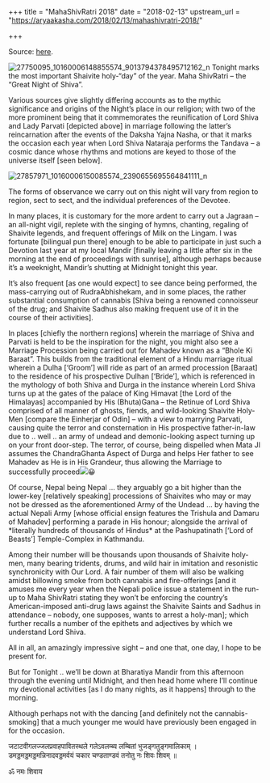 +++
title = "MahaShivRatri 2018"
date = "2018-02-13"
upstream_url = "https://aryaakasha.com/2018/02/13/mahashivratri-2018/"

+++

Source: [here](https://aryaakasha.com/2018/02/13/mahashivratri-2018/).

![27750095_10160006148855574_9013794378495712162_n](https://aryaakasha.files.wordpress.com/2018/02/27750095_10160006148855574_9013794378495712162_n.jpg?w=676) Tonight marks the most important Shaivite holy-“day” of the year. Maha ShivRatri – the “Great Night of Shiva”.

Various sources give slightly differing accounts as to the mythic significance and origins of the Night’s place in our religion; with two of the more prominent being that it commemorates the reunification of Lord Shiva and Lady Parvati \[depicted above\] in marriage following the latter’s reincarnation after the events of the Daksha Yajna Nasha, or that it marks the occasion each year when Lord Shiva Nataraja performs the Tandava – a cosmic dance whose rhythms and motions are keyed to those of the universe itself \[seen below\].

![27857971_10160006150085574_2390655695564841111_n](https://aryaakasha.files.wordpress.com/2018/02/27857971_10160006150085574_2390655695564841111_n.jpg?w=676)

The forms of observance we carry out on this night will vary from region to region, sect to sect, and the individual preferences of the Devotee.

In many places, it is customary for the more ardent to carry out a Jagraan – an all-night vigil, replete with the singing of hymns, chanting, regaling of Shaivite legends, and frequent offerings of Milk on the Lingam. I was fortunate \[bilingual pun there\] enough to be able to participate in just such a Devotion last year at my local Mandir \[finally leaving a little after six in the morning at the end of proceedings with sunrise\], although perhaps because it’s a weeknight, Mandir’s shutting at Midnight tonight this year.

It’s also frequent \[as one would expect\] to see dance being performed, the mass-carrying out of RudraAbhishekam, and in some places, the rather substantial consumption of cannabis \[Shiva being a renowned connoisseur of the drug; and Shaivite Sadhus also making frequent use of it in the course of their activities\].

In places \[chiefly the northern regions\] wherein the marriage of Shiva and Parvati is held to be the inspiration for the night, you might also see a Marriage Procession being carried out for Mahadev known as a “Bhole Ki Baraat”. This builds from the traditional element of a Hindu marriage ritual wherein a Dulha \[‘Groom’\] will ride as part of an armed procession \[Baraat\] to the residence of his prospective Dulhan \[‘Bride’\], which is referenced in the mythology of both Shiva and Durga in the instance wherein Lord Shiva turns up at the gates of the palace of King Himavat \[the Lord of the Himalayas\] accompanied by His (Bhuta)Gana – the Retinue of Lord Shiva comprised of all manner of ghosts, fiends, and wild-looking Shaivite Holy-Men \[compare the Einherjar of Odin\] – with a view to marrying Parvati, causing quite the terror and consternation in His prospective father-in-law due to .. well .. an army of undead and demonic-looking aspect turning up on your front door-step. The terror, of course, being dispelled when Mata JI assumes the ChandraGhanta Aspect of Durga and helps Her father to see Mahadev as He is in His Grandeur, thus allowing the Marriage to successfully proceed![](https://static.xx.fbcdn.net/images/emoji.php/v9/f51/1/16/1f603.png)😀

Of course, Nepal being Nepal … they arguably go a bit higher than the lower-key \[relatively speaking\] processions of Shaivites who may or may not be dressed as the aforementioned Army of the Undead … by having the actual Nepali Army \[whose official ensign features the Trishula and Damaru of Mahadev\] performing a parade in His honour; alongside the arrival of \*literally hundreds of thousands of Hindus\* at the Pashupatinath \[‘Lord of Beasts’\] Temple-Complex in Kathmandu.

Among their number will be thousands upon thousands of Shaivite holy-men, many bearing tridents, drums, and wild hair in imitation and resonistic synchronicity with Our Lord. A fair number of them will also be walking amidst billowing smoke from both cannabis and fire-offerings \[and it amuses me every year when the Nepali police issue a statement in the run-up to Maha ShivRatri stating they won’t be enforcing the country’s American-imposed anti-drug laws against the Shaivite Saints and Sadhus in attendance – nobody, one supposes, wants to arrest a holy-man\]; which further recalls a number of the epithets and adjectives by which we understand Lord Shiva.

All in all, an amazingly impressive sight – and one that, one day, I hope to be present for.

But for Tonight .. we’ll be down at Bharatiya Mandir from this afternoon through the evening until Midnight, and then head home where I’ll continue my devotional activities \[as I do many nights, as it happens\] through to the morning.

Although perhaps not with the dancing \[and definitely not the cannabis-smoking\] that a much younger me would have previously been engaged in for the occasion.

जटाटवीगलज्जलप्रवाहपावितस्थले गलेऽवलम्ब्य लम्बितां भुजङ्गतुङ्गमालिकाम् । डमड्डमड्डमड्डमन्निनादवड्डमर्वयं चकार चण्डताण्डवं तनोतु नः शिवः शिवम् ॥

ॐ नमः शिवाय